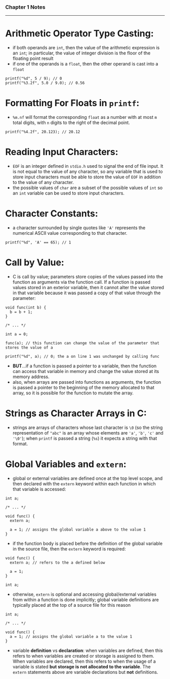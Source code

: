 ### Chapter 1 Notes

---

# Arithmetic Operator Type Casting:
- if both operands are `int`, then the value of the arithmetic expression is an `int`; in particular, the value of integer division is the floor of the floating point result
- if one of the operands is a `float`, then the other operand is cast into a `float`

```
printf("%d", 5 / 9); // 0
printf("%3.2f", 5.0 / 9.0); // 0.56
```

# Formatting For Floats in `printf`:
- `%m.nf` will format the corresponding `float` as a number with at most `m` total digits, with `n` digits to the right of the decimal point.

```
printf("%4.2f", 20.123); // 20.12
```

# Reading Input Characters:
- `EOF` is an integer defined in `stdio.h` used to signal the end of file input. It is not equal to the value of any character, so any variable that is used to store input characters must be able to store the value of `EOF` in addition to the value of any character.
- the possible values of `char` are a subset of the possible values of `int` so an `int` variable can be used to store input characters.

# Character Constants:
- a character surrounded by single quotes like `'A'` represents the numerical ASCII value corresponding to that character.

```
printf("%d", 'A' == 65); // 1
```

# Call by Value:
- C is call by value; parameters store copies of the values passed into the function as arguments via the function call. If a function is passed values stored in an exterior variable, then it cannot alter the value stored in that variable because it was passed a copy of that value through the parameter:

```
void func(int b) {
  b = b + 1;
}

/* ... */

int a = 0;

func(a); // this function can change the value of the parameter that stores the value of a

printf("%d", a); // 0; the a on line 1 was unchanged by calling func
```

- **BUT**...if a function is passed a pointer to a variable, then the function can access that variable in memory and change the value stored at its memory address.
- also, when arrays are passed into functions as arguments, the function is passed a pointer to the beginning of the memory allocated to that array, so it is possible for the function to mutate the array.

# Strings as Character Arrays in C:
- strings are arrays of characters whose last character is `\0` (so the string representation of `"abc"` is an array whose elements are `'a'`, `'b'`, `'c'` and `'\0'`); when `printf` is passed a string (`%s`) it expects a string with that format.

# Global Variables and `extern`:
- global or external variables are defined once at the top level scope, and then declared with the `extern` keyword within each function in which that variable is accessed:

```
int a;

/* ... */

void func() {
  extern a;

  a = 1; // assigns the global variable a above to the value 1
}
```

- if the function body is placed before the definition of the global variable in the source file, then the `extern` keyword is required:

```
void func() {
  extern a; // refers to the a defined below

  a = 1;
}

int a;
```

- otherwise, `extern` is optional and accessing global/external variables from within a function is done implicitly; global variable definitions are typically placed at the top of a source file for this reason

```
int a;

/* ... */

void func() {
  a = 1; // assigns the global variable a to the value 1
}
```

- variable **definition** vs **declaration**: when variables are defined, then this refers to when variables are created or storage is assigned to them. When variables are declared, then this refers to when the usage of a variable is stated **but storage is not allocated to the variable**. The `extern` statements above are variable declarations but **not** definitions.